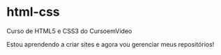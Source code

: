 # html-css
 Curso de HTML5 e CSS3  do CursoemVideo

Estou aprendendo a criar sites e agora vou gerenciar meus repositórios!